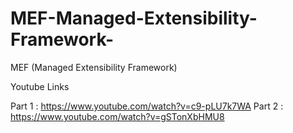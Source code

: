 # MEF-Managed-Extensibility-Framework-
MEF (Managed Extensibility Framework) 

Youtube Links

Part 1 : https://www.youtube.com/watch?v=c9-pLU7k7WA
Part 2 : https://www.youtube.com/watch?v=gSTonXbHMU8